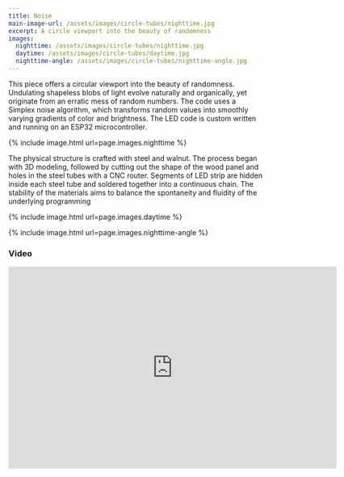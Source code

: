 ```yaml
---
title: Noise
main-image-url: /assets/images/circle-tubes/nighttime.jpg
excerpt: A circle viewport into the beauty of randomness
images:
  nighttime: /assets/images/circle-tubes/nighttime.jpg
  daytime: /assets/images/circle-tubes/daytime.jpg
  nighttime-angle: /assets/images/circle-tubes/nighttime-angle.jpg
---
```


This piece offers a circular viewport into the beauty of randomness. Undulating shapeless blobs of light evolve naturally and organically, yet originate from an erratic mess of random numbers. The code uses a Simplex noise algorithm, which transforms random values into smoothly varying gradients of color and brightness. The LED code is custom written and running on an ESP32 microcontroller.

{% include image.html url=page.images.nighttime %}

The physical structure is crafted with steel and walnut. The process began with 3D modeling, followed by cutting out the shape of the wood panel and holes in the steel tubes with a CNC router. Segments of LED strip are hidden inside each steel tube and soldered together into a continuous chain. The stability of the materials aims to balance the spontaneity and fluidity of the underlying programming

{% include image.html url=page.images.daytime %}

{% include image.html url=page.images.nighttime-angle %}

### Video

<iframe width="650" height="400" src="https://www.youtube.com/embed/9pq1PVGlH-c?si=iqVnHavoE7lnQbyc" title="YouTube video player" frameborder="0" allow="accelerometer; autoplay; clipboard-write; encrypted-media; gyroscope; picture-in-picture; web-share" referrerpolicy="strict-origin-when-cross-origin" allowfullscreen></iframe>

